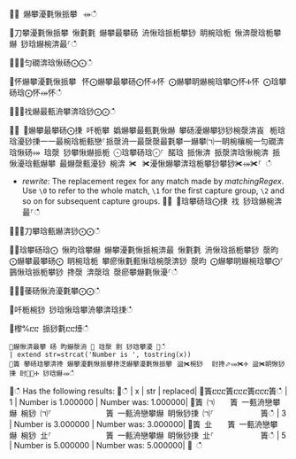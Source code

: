 ਍⌀ 爀攀瀀氀愀挀攀⠀⤀ഀഀ
਍刀攀瀀氀愀挀攀 愀氀氀 爀攀最攀砀 洀愀琀挀栀攀猀 眀椀琀栀 愀渀漀琀栀攀爀 猀琀爀椀渀最⸀ഀഀ
਍⨀⨀匀礀渀琀愀砀⨀⨀ഀഀ
਍怀爀攀瀀氀愀挀攀⠀怀⨀爀攀最攀砀⨀怀Ⰰ怀 ⨀爀攀眀爀椀琀攀⨀怀Ⰰ怀 ⨀琀攀砀琀⨀怀⤀怀ഀഀ
਍⨀⨀䄀爀最甀洀攀渀琀猀⨀⨀ഀഀ
਍⨀ ⨀爀攀最攀砀⨀㨀 吀栀攀 嬀爀攀最甀氀愀爀 攀砀瀀爀攀猀猀椀漀渀崀⠀栀琀琀瀀猀㨀⼀⼀最椀琀栀甀戀⸀挀漀洀⼀最漀漀最氀攀⼀爀攀㈀⼀眀椀欀椀⼀匀礀渀琀愀砀⤀ 琀漀 猀攀愀爀挀栀 ⨀琀攀砀琀⨀⸀ 䤀琀 挀愀渀 挀漀渀琀愀椀渀 挀愀瀀琀甀爀攀 最爀漀甀瀀猀 椀渀 ✀⠀✀瀀愀爀攀渀琀栀攀猀攀猀✀⤀✀⸀ ഀഀ
* *rewrite*: The replacement regex for any match made by *matchingRegex*. Use `\0` to refer to the whole match, `\1` for the first capture group, `\2` and so on for subsequent capture groups.਍⨀ ⨀琀攀砀琀⨀㨀 䄀 猀琀爀椀渀最⸀ഀഀ
਍⨀⨀刀攀琀甀爀渀猀⨀⨀ഀഀ
਍⨀琀攀砀琀⨀ 愀昀琀攀爀 爀攀瀀氀愀挀椀渀最 愀氀氀 洀愀琀挀栀攀猀 漀昀 ⨀爀攀最攀砀⨀ 眀椀琀栀 攀瘀愀氀甀愀琀椀漀渀猀 漀昀 ⨀爀攀眀爀椀琀攀⨀⸀ 䴀愀琀挀栀攀猀 搀漀 渀漀琀 漀瘀攀爀氀愀瀀⸀ഀഀ
਍⨀⨀䔀砀愀洀瀀氀攀⨀⨀ഀഀ
਍吀栀椀猀 猀琀愀琀攀洀攀渀琀㨀ഀഀ
਍㰀℀ⴀⴀ 挀猀氀ⴀⴀ㸀ഀഀ
```਍爀愀渀最攀 砀 昀爀漀洀 ㄀ 琀漀 㔀 猀琀攀瀀 ㄀ഀഀ
| extend str=strcat('Number is ', tostring(x))਍簀 攀砀琀攀渀搀 爀攀瀀氀愀挀攀搀㴀爀攀瀀氀愀挀攀⠀䀀✀椀猀 ⠀尀搀⬀⤀✀Ⰰ 䀀✀眀愀猀㨀 尀㄀✀Ⰰ 猀琀爀⤀ഀഀ
```਍ഀഀ
Has the following results:਍ഀഀ
| x    | str | replaced|਍簀ⴀⴀⴀ簀ⴀⴀⴀ簀ⴀⴀⴀ簀ഀഀ
| 1    | Number is 1.000000  | Number was: 1.000000|਍簀 ㈀    簀 一甀洀戀攀爀 椀猀 ㈀⸀　　　　　　  簀 一甀洀戀攀爀 眀愀猀㨀 ㈀⸀　　　　　　簀ഀഀ
| 3    | Number is 3.000000  | Number was: 3.000000|਍簀 㐀    簀 一甀洀戀攀爀 椀猀 㐀⸀　　　　　　  簀 一甀洀戀攀爀 眀愀猀㨀 㐀⸀　　　　　　簀ഀഀ
| 5    | Number is 5.000000  | Number was: 5.000000|਍ ഀഀ
